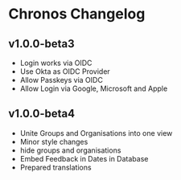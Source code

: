 # Chronos Changelog

## v1.0.0-beta3

- Login works via OIDC
- Use Okta as OIDC Provider
- Allow Passkeys via OIDC
- Allow Login via Google, Microsoft and Apple

## v1.0.0-beta4

- Unite Groups and Organisations into one view 
- Minor style changes 
- hide groups and organisations
- Embed Feedback in Dates in Database
- Prepared translations